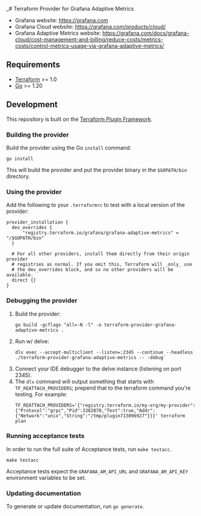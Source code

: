 _# Terraform Provider for Grafana Adaptive Metrics

- Grafana website: https://grafana.com
- Grafana Cloud website: https://grafana.com/products/cloud/
- Grafana Adaptive Metrics website: https://grafana.com/docs/grafana-cloud/cost-management-and-billing/reduce-costs/metrics-costs/control-metrics-usage-via-grafana-adaptive-metrics/

## Requirements

- [Terraform](https://developer.hashicorp.com/terraform/downloads) >= 1.0
- [Go](https://golang.org/doc/install) >= 1.20

## Development

This repository is built on the [Terraform Plugin Framework](https://github.com/hashicorp/terraform-plugin-framework).


### Building the provider

Build the provider using the Go `install` command:

```shell
go install
```

This will build the provider and put the provider binary in the `$GOPATH/bin` directory.

### Using the provider

Add the following to your `.terraformrc` to test with a local version of the provider:

```
provider_installation {
  dev_overrides {
      "registry.terraform.io/grafana/grafana-adaptive-metrics" = "/$GOPATH/bin"
  }

  # For all other providers, install them directly from their origin provider
  # registries as normal. If you omit this, Terraform will _only_ use
  # the dev_overrides block, and so no other providers will be available.
  direct {}
}
```

### Debugging the provider

1. Build the provider:
    ```
    go build -gcflags "all=-N -l" -o terraform-provider-grafana-adaptive-metrics .
   ```
2. Run w/ delve:
    ```
    dlv exec --accept-multiclient --listen=:2345 --continue --headless ./terraform-provider-grafana-adaptive-metrics -- -debug`
    ```
3. Connect your IDE debugger to the delve instance (listening on port 2345).
4. The `dlv` command will output something that starts with `TF_REATTACH_PROVIDERS`; prepend that to the terraform command you're testing. For example:
    ```
   TF_REATTACH_PROVIDERS='{"registry.terraform.io/my-org/my-provider":{"Protocol":"grpc","Pid":3382870,"Test":true,"Addr":{"Network":"unix","String":"/tmp/plugin713096927"}}}' terraform plan
    ```

### Running acceptance tests

In order to run the full suite of Acceptance tests, run `make testacc`.

```shell
make testacc
```

Acceptance tests expect the `GRAFANA_AM_API_URL` and `GRAFANA_AM_API_KEY` environment variables to be set.

### Updating documentation

To generate or update documentation, run `go generate`.
